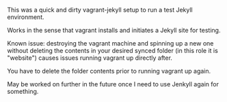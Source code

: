 This was a quick and dirty vagrant-jekyll setup to run a test Jekyll environment. 

Works in the sense that vagrant installs and initiates a Jekyll site for testing. 

Known issue: destroying the vagrant machine and spinning up a new one without deleting the contents in your desired synced folder (in this role it is "website") causes issues running vagrant up directly after. 

You have to delete the folder contents prior to running vagrant up again. 

May be worked on further in the future once I need to use Jenkyll again for something. 

